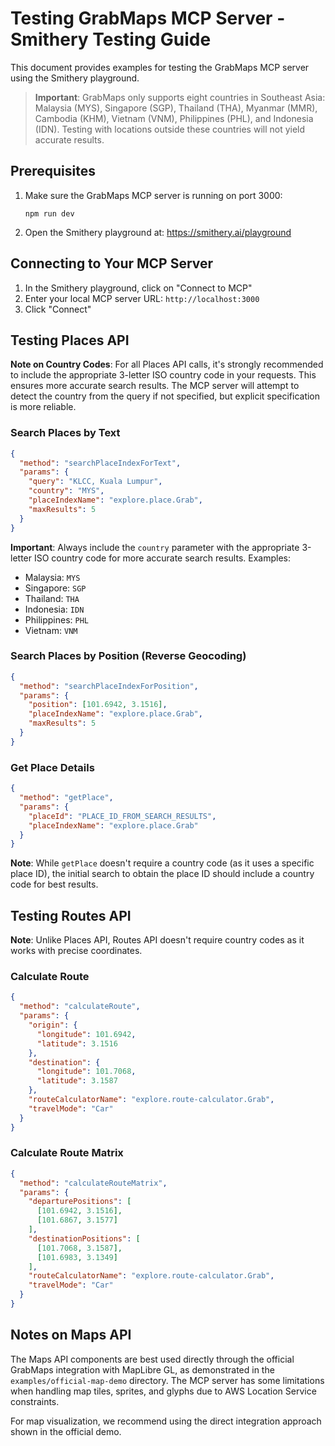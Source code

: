 # Testing GrabMaps MCP Server - Smithery Testing Guide

This document provides examples for testing the GrabMaps MCP server using the Smithery playground.

> **Important**: GrabMaps only supports eight countries in Southeast Asia: Malaysia (MYS), Singapore (SGP), Thailand (THA), Myanmar (MMR), Cambodia (KHM), Vietnam (VNM), Philippines (PHL), and Indonesia (IDN). Testing with locations outside these countries will not yield accurate results.

## Prerequisites

1. Make sure the GrabMaps MCP server is running on port 3000:
   ```
   npm run dev
   ```

2. Open the Smithery playground at: https://smithery.ai/playground

## Connecting to Your MCP Server

1. In the Smithery playground, click on "Connect to MCP"
2. Enter your local MCP server URL: `http://localhost:3000`
3. Click "Connect"

## Testing Places API

**Note on Country Codes**: For all Places API calls, it's strongly recommended to include the appropriate 3-letter ISO country code in your requests. This ensures more accurate search results. The MCP server will attempt to detect the country from the query if not specified, but explicit specification is more reliable.

### Search Places by Text

```json
{
  "method": "searchPlaceIndexForText",
  "params": {
    "query": "KLCC, Kuala Lumpur",
    "country": "MYS",
    "placeIndexName": "explore.place.Grab",
    "maxResults": 5
  }
}
```

**Important**: Always include the `country` parameter with the appropriate 3-letter ISO country code for more accurate search results. Examples:
- Malaysia: `MYS`
- Singapore: `SGP`
- Thailand: `THA`
- Indonesia: `IDN`
- Philippines: `PHL`
- Vietnam: `VNM`

### Search Places by Position (Reverse Geocoding)

```json
{
  "method": "searchPlaceIndexForPosition",
  "params": {
    "position": [101.6942, 3.1516],
    "placeIndexName": "explore.place.Grab",
    "maxResults": 5
  }
}
```

### Get Place Details

```json
{
  "method": "getPlace",
  "params": {
    "placeId": "PLACE_ID_FROM_SEARCH_RESULTS",
    "placeIndexName": "explore.place.Grab"
  }
}
```

**Note**: While `getPlace` doesn't require a country code (as it uses a specific place ID), the initial search to obtain the place ID should include a country code for best results.

## Testing Routes API

**Note**: Unlike Places API, Routes API doesn't require country codes as it works with precise coordinates.

### Calculate Route

```json
{
  "method": "calculateRoute",
  "params": {
    "origin": {
      "longitude": 101.6942,
      "latitude": 3.1516
    },
    "destination": {
      "longitude": 101.7068,
      "latitude": 3.1587
    },
    "routeCalculatorName": "explore.route-calculator.Grab",
    "travelMode": "Car"
  }
}
```

### Calculate Route Matrix

```json
{
  "method": "calculateRouteMatrix",
  "params": {
    "departurePositions": [
      [101.6942, 3.1516],
      [101.6867, 3.1577]
    ],
    "destinationPositions": [
      [101.7068, 3.1587],
      [101.6983, 3.1349]
    ],
    "routeCalculatorName": "explore.route-calculator.Grab",
    "travelMode": "Car"
  }
}
```

## Notes on Maps API

The Maps API components are best used directly through the official GrabMaps integration with MapLibre GL, as demonstrated in the `examples/official-map-demo` directory. The MCP server has some limitations when handling map tiles, sprites, and glyphs due to AWS Location Service constraints.

For map visualization, we recommend using the direct integration approach shown in the official demo.
